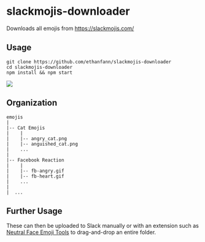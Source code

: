 # slackmojis-downloader

Downloads all emojis from https://slackmojis.com/

## Usage

```
git clone https://github.com/ethanfann/slackmojis-downloader
cd slackmojis-downloader
npm install && npm start
```

![](media/demo.gif)

## Organization

```
emojis
|
|-- Cat Emojis
|    |
|    |-- angry_cat.png
|    |-- anguished_cat.png
|    ...
|
|-- Facebook Reaction
|    |
|    |-- fb-angry.gif
|    |-- fb-heart.gif
|    ...
|
|  ...
```

## Further Usage

These can then be uploaded to Slack manually or with an extension such as [Neutral Face Emoji Tools](https://chrome.google.com/webstore/detail/neutral-face-emoji-tools/anchoacphlfbdomdlomnbbfhcmcdmjej?hl=en) to drag-and-drop an entire folder.
